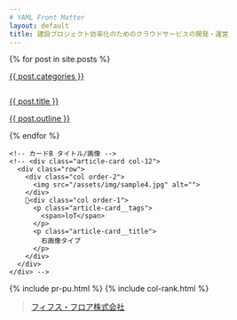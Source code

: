 ```yaml
---
# YAML Front Matter
layout: default
title: 建設プロジェクト効率化のためのクラウドサービスの開発・運営
---
```


<!-- メインカラム -->

<div class="col-12 col-sm-7 col-md maincol">

  <!-- メインカラム中身 -->

  <div class="row">

  <!-- カードA 画像-タイトル-導入分 -->

  {% for post in site.posts %}
  <div class="pickup article-card col-12">
    <p class="article-card__tags">
      <a class="inlink" href="">{{ post.categories }}</a>
    </p>
    <a href="{{ post.url }}">
    <img src="{{ post.image }}" alt="">
    <p class="article-card__title">
      {{ post.title }}
    </p>
    <p class="article-card__info">
      {{ post.outline }}
    </p>
    </a>
  </div>
  {% endfor %}

    <!-- カードB タイトル/画像 -->
    <!-- <div class="article-card col-12">
      <div class="row">
        <div class="col order-2">
          <img src="/assets/img/sample4.jpg" alt="">
        </div>
        <div class="col order-1">
          <p class="article-card__tags">
            <span>loT</span>
          </p>
          <p class="article-card__title">
            右画像タイプ
          </p>
        </div>
      </div>
    </div> -->

  </div>
  <!-- //メインカラム中身 -->

</div>
<!-- //メインカラム 終了-->

<!-- 右カラム -->

<div class="col-sm-5 col-md-4 d-none d-sm-block subcol-right">
  <!-- 右カラム中身 -->
  <div class="row mt-15">

  {% include pr-pu.html %}
  {% include col-rank.html %}

  <div class="w-100"></div>
  <div class="col-12">
    <div class="fb-page" data-href="https://www.facebook.com/5thfloorinc/" data-tabs="" data-width="" data-height="" data-small-header="false" data-adapt-container-width="true" data-hide-cover="false" data-show-facepile="true">
      <blockquote cite="https://www.facebook.com/5thfloorinc/" class="fb-xfbml-parse-ignore"><a href="https://www.facebook.com/5thfloorinc/">フィフス・フロア株式会社</a></blockquote>
    </div>
  </div>


  </div>

</div>
